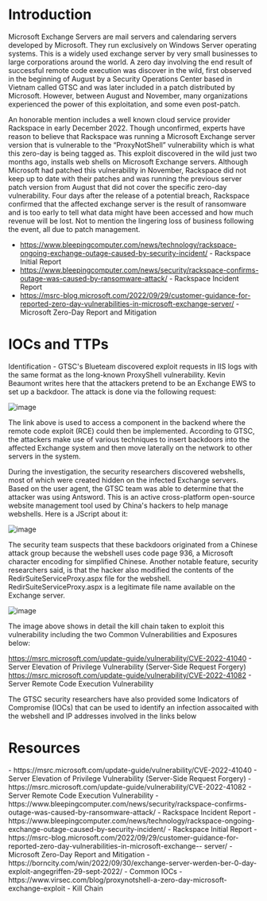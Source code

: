 <h1> Introduction </h1>
Microsoft Exchange Servers are mail servers and calendaring servers developed by Microsoft. They run exclusively on Windows Server operating systems. This is a widely used exchange server by very small businesses to large corporations around the world. A zero day involving the end result of successful remote code execution was discover in the wild, first observed in the beginning of August by a Security Operations Center based in Vietnam called GTSC and was later included in a patch distributed by Microsoft. However, between August and November, many organizations experienced the power of this exploitation, and some even post-patch.

An honorable mention includes a well known cloud service provider Rackspace in early December 2022. Though unconfirmed, experts have reason to believe that Rackspace was running a Microsoft Exchange server version that is vulnerable to the “ProxyNotShell” vulnerability which is what this zero-day is being tagged as. This exploit discovered in the wild just two months ago, installs web shells on Microsoft Exchange servers. Although Microsoft had patched this vulnerability in November, Rackspace did not keep up to date with their patches and was running the previous server patch version from August that did not cover the specific zero-day vulnerability. Four days after the release of a potential breach, Rackspace confirmed that the affected exchange server is the result of ransomware and is too early to tell what data might have been accessed and how much revenue will be lost. Not to mention the lingering loss of business following the event, all due to patch management.

- https://www.bleepingcomputer.com/news/technology/rackspace-ongoing-exchange-outage-caused-by-security-incident/ - Rackspace Initial Report
- https://www.bleepingcomputer.com/news/security/rackspace-confirms-outage-was-caused-by-ransomware-attack/ - Rackspace Incident Report
- https://msrc-blog.microsoft.com/2022/09/29/customer-guidance-for-reported-zero-day-vulnerabilities-in-microsoft-exchange-server/ - Microsoft Zero-Day Report and Mitigation

<h1> IOCs and TTPs </h1>
Identification - 
GTSC's Blueteam discovered exploit requests in IIS logs with the same format as the long-known ProxyShell vulnerability. Kevin Beaumont writes here that the attackers pretend to be an Exchange EWS to set up a backdoor. The attack is done via the following request:
<br>

![image](https://github.com/jake-44/Knowledge-Base/assets/72994837/3f21fbac-9d49-448c-8b58-0f3a1f0cc1dc)

The link above is used to access a component in the backend where the remote code exploit (RCE) could then be implemented. According to GTSC, the attackers make use of various techniques to insert backdoors into the affected Exchange system and then move laterally on the network to other servers in the system.

During the investigation, the security researchers discovered webshells, most of which were created hidden on the infected Exchange servers. Based on the user agent, the GTSC team was able to determine that the attacker was using Antsword. This is an active cross-platform open-source website management tool used by China's hackers to help manage webshells. Here is a JScript about it:

![image](https://github.com/jake-44/Knowledge-Base/assets/72994837/1ff88625-672b-488b-8aba-d6f235e28499)

The security team suspects that these backdoors originated from a Chinese attack group because the webshell uses code page 936, a Microsoft character encoding for simplified Chinese. Another notable feature, security researchers said, is that the hacker also modified the contents of the RedirSuiteServiceProxy.aspx file for the webshell. RedirSuiteServiceProxy.aspx is a legitimate file name available on the Exchange server.

![image](https://github.com/jake-44/Knowledge-Base/assets/72994837/9624efc1-2bf2-4972-b0f5-ea121cf558f5)

The image above shows in detail the kill chain taken to exploit this vulnerability including the two Common Vulnerabilities and Exposures below:

https://msrc.microsoft.com/update-guide/vulnerability/CVE-2022-41040 - Server Elevation of Privilege Vulnerability (Server-Side Request Forgery)
https://msrc.microsoft.com/update-guide/vulnerability/CVE-2022-41082 - Server Remote Code Execution Vulnerability 


The GTSC security researchers have also provided some Indicators of Compromise (IOCs) that can be used to identify an infection assocaited with the webshell and IP addresses involved in the links below


<h1> Resources </h1>
- https://msrc.microsoft.com/update-guide/vulnerability/CVE-2022-41040 - Server Elevation of Privilege Vulnerability (Server-Side Request Forgery)
- https://msrc.microsoft.com/update-guide/vulnerability/CVE-2022-41082 - Server Remote Code Execution Vulnerability 
- https://www.bleepingcomputer.com/news/security/rackspace-confirms-outage-was-caused-by-ransomware-attack/ - Rackspace Incident Report
- https://www.bleepingcomputer.com/news/technology/rackspace-ongoing-exchange-outage-caused-by-security-incident/ - Rackspace Initial Report
- https://msrc-blog.microsoft.com/2022/09/29/customer-guidance-for-reported-zero-day-vulnerabilities-in-microsoft-exchange-- server/ - Microsoft Zero-Day Report and Mitigation
- https://borncity.com/win/2022/09/30/exchange-server-werden-ber-0-day-exploit-angegriffen-29-sept-2022/ - Common IOCs
- https://www.virsec.com/blog/proxynotshell-a-zero-day-microsoft-exchange-exploit - Kill Chain

